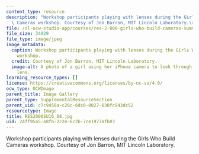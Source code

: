 ```yaml
---
content_type: resource
description: "Workshop participants playing with lenses during the Girls Who Build\
  \ Cameras workshop. Courtesy of Jon Barron, MIT Lincoln Laboratory.\r\n"
file: /ol-ocw-studio-app/courses/res-2-006-girls-who-build-cameras-summer-2016/24ff95a5a8fb2c2e6c2b7ce1977afb03_RES2006SU16_08.jpg
file_size: 34029
file_type: image/jpeg
image_metadata:
  caption: Workshop participants playing with lenses during the Girls Who Build Cameras
    workshop.
  credit: Courtesy of Jon Barron, MIT Lincoln Laboratory.
  image-alt: A photo of a girl using her iPhone camera to look through a telephoto
    lens.
learning_resource_types: []
license: https://creativecommons.org/licenses/by-nc-sa/4.0/
ocw_type: OCWImage
parent_title: Image Gallery
parent_type: SupplementalResourceSection
parent_uid: c7c9456a-c26c-6dc0-0027-638fc943dc52
resourcetype: Image
title: RES2006SU16_08.jpg
uid: 24ff95a5-a8fb-2c2e-6c2b-7ce1977afb03
---
```

Workshop participants playing with lenses during the Girls Who Build Cameras workshop. Courtesy of Jon Barron, MIT Lincoln Laboratory.
